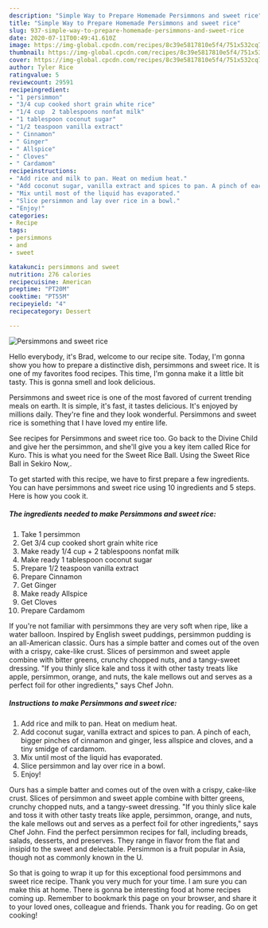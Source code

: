 ```yaml
---
description: "Simple Way to Prepare Homemade Persimmons and sweet rice"
title: "Simple Way to Prepare Homemade Persimmons and sweet rice"
slug: 937-simple-way-to-prepare-homemade-persimmons-and-sweet-rice
date: 2020-07-11T00:49:41.610Z
image: https://img-global.cpcdn.com/recipes/8c39e5817810e5f4/751x532cq70/persimmons-and-sweet-rice-recipe-main-photo.jpg
thumbnail: https://img-global.cpcdn.com/recipes/8c39e5817810e5f4/751x532cq70/persimmons-and-sweet-rice-recipe-main-photo.jpg
cover: https://img-global.cpcdn.com/recipes/8c39e5817810e5f4/751x532cq70/persimmons-and-sweet-rice-recipe-main-photo.jpg
author: Tyler Rice
ratingvalue: 5
reviewcount: 29591
recipeingredient:
- "1 persimmon"
- "3/4 cup cooked short grain white rice"
- "1/4 cup  2 tablespoons nonfat milk"
- "1 tablespoon coconut sugar"
- "1/2 teaspoon vanilla extract"
- " Cinnamon"
- " Ginger"
- " Allspice"
- " Cloves"
- " Cardamom"
recipeinstructions:
- "Add rice and milk to pan. Heat on medium heat."
- "Add coconut sugar, vanilla extract and spices to pan. A pinch of each, bigger pinches of cinnamon and ginger, less allspice and cloves, and a tiny smidge of cardamom."
- "Mix until most of the liquid has evaporated."
- "Slice persimmon and lay over rice in a bowl."
- "Enjoy!"
categories:
- Recipe
tags:
- persimmons
- and
- sweet

katakunci: persimmons and sweet 
nutrition: 276 calories
recipecuisine: American
preptime: "PT20M"
cooktime: "PT55M"
recipeyield: "4"
recipecategory: Dessert

---
```



![Persimmons and sweet rice](https://img-global.cpcdn.com/recipes/8c39e5817810e5f4/751x532cq70/persimmons-and-sweet-rice-recipe-main-photo.jpg)

Hello everybody, it's Brad, welcome to our recipe site. Today, I'm gonna show you how to prepare a distinctive dish, persimmons and sweet rice. It is one of my favorites food recipes. This time, I'm gonna make it a little bit tasty. This is gonna smell and look delicious.

Persimmons and sweet rice is one of the most favored of current trending meals on earth. It is simple, it's fast, it tastes delicious. It's enjoyed by millions daily. They're fine and they look wonderful. Persimmons and sweet rice is something that I have loved my entire life.

See recipes for Persimmons and sweet rice too. Go back to the Divine Child and give her the persimmon, and she&#39;ll give you a key item called Rice for Kuro. This is what you need for the Sweet Rice Ball. Using the Sweet Rice Ball in Sekiro Now,.


To get started with this recipe, we have to first prepare a few ingredients. You can have persimmons and sweet rice using 10 ingredients and 5 steps. Here is how you cook it.

<!--inarticleads1-->

##### The ingredients needed to make Persimmons and sweet rice:

1. Take 1 persimmon
1. Get 3/4 cup cooked short grain white rice
1. Make ready 1/4 cup + 2 tablespoons nonfat milk
1. Make ready 1 tablespoon coconut sugar
1. Prepare 1/2 teaspoon vanilla extract
1. Prepare  Cinnamon
1. Get  Ginger
1. Make ready  Allspice
1. Get  Cloves
1. Prepare  Cardamom


If you&#39;re not familiar with persimmons they are very soft when ripe, like a water balloon. Inspired by English sweet puddings, persimmon pudding is an all-American classic. Ours has a simple batter and comes out of the oven with a crispy, cake-like crust. Slices of persimmon and sweet apple combine with bitter greens, crunchy chopped nuts, and a tangy-sweet dressing. &#34;If you thinly slice kale and toss it with other tasty treats like apple, persimmon, orange, and nuts, the kale mellows out and serves as a perfect foil for other ingredients,&#34; says Chef John. 

<!--inarticleads2-->

##### Instructions to make Persimmons and sweet rice:

1. Add rice and milk to pan. Heat on medium heat.
1. Add coconut sugar, vanilla extract and spices to pan. A pinch of each, bigger pinches of cinnamon and ginger, less allspice and cloves, and a tiny smidge of cardamom.
1. Mix until most of the liquid has evaporated.
1. Slice persimmon and lay over rice in a bowl.
1. Enjoy!


Ours has a simple batter and comes out of the oven with a crispy, cake-like crust. Slices of persimmon and sweet apple combine with bitter greens, crunchy chopped nuts, and a tangy-sweet dressing. &#34;If you thinly slice kale and toss it with other tasty treats like apple, persimmon, orange, and nuts, the kale mellows out and serves as a perfect foil for other ingredients,&#34; says Chef John. Find the perfect persimmon recipes for fall, including breads, salads, desserts, and preserves. They range in flavor from the flat and insipid to the sweet and delectable. Persimmon is a fruit popular in Asia, though not as commonly known in the U. 

So that is going to wrap it up for this exceptional food persimmons and sweet rice recipe. Thank you very much for your time. I am sure you can make this at home. There is gonna be interesting food at home recipes coming up. Remember to bookmark this page on your browser, and share it to your loved ones, colleague and friends. Thank you for reading. Go on get cooking!
